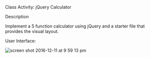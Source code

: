Class Activity: jQuery Calculator

Description

Implement a 5 function calculator using jQuery and a starter file that provides the visual layout.

User Interface:

![screen shot 2016-12-11 at 9 59 13 pm](https://cloud.githubusercontent.com/assets/18014878/21087617/2a74dbf4-bfed-11e6-9512-4b8367e0f4b0.png)
